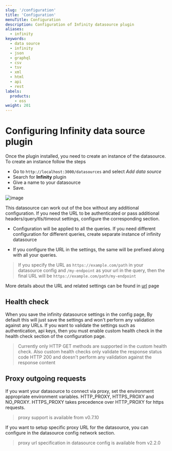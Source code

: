 ```yaml
---
slug: '/configuration'
title: 'Configuration'
menuTitle: Configuration
description: Configuration of Infinity datasource plugin
aliases:
  - infinity
keywords:
  - data source
  - infinity
  - json
  - graphql
  - csv
  - tsv
  - xml
  - html
  - api
  - rest
labels:
  products:
    - oss
weight: 201
---
```


# Configuring Infinity data source plugin

Once the plugin installed, you need to create an instance of the datasource. To create an instance follow the steps

- Go to `http://localhost:3000/datasources` and select _Add data source_
- Search for **Infinity** plugin
- Give a name to your datasource
- Save.

![image](https://user-images.githubusercontent.com/153843/118472644-f4ceab00-b700-11eb-89e1-eec404755cd0.png#center)

This datasource can work out of the box without any additional configuration. If you need the URL to be authenticated or pass additional headers/query/tls/timeout settings, configure the corresponding section.

- Configuration will be applied to all the queries. If you need different configuration for different queries, create separate instance of infinity datasource

- If you configure the URL in the settings, the same will be prefixed along with all your queries.

> If you specify the URL as `https://example.com/path` in your datasource config and `/my-endpoint` as your url in the query, then the final URL will be `https://example.com/path/my-endpoint`

More details about the URL and related settings can be found in [url](https://grafana.com/docs/plugins/yesoreyeram-infinity-datasource/latest/references/url/) page

## Health check

When you save the infinity datasource settings in the config page, By default this will just save the settings and won't perform any validation against any URLs. If you want to validate the settings such as authentication, api keys, then you must enable custom health check in the health check section of the configuration page.

> Currently only HTTP GET methods are supported in the custom health check. Also custom health checks only validate the response status code HTTP 200 and doesn't perform any validation against the response content

## Proxy outgoing requests

If you want your datasource to connect via proxy, set the environment appropriate environment variables. HTTP_PROXY, HTTPS_PROXY and NO_PROXY. HTTPS_PROXY takes precedence over HTTP_PROXY for https requests.

> proxy support is available from v0.7.10

If you want to setup specific proxy URL for the datasource, you can configure in the datasource config network section.

> proxy url specification in datasource config is available from v2.2.0
